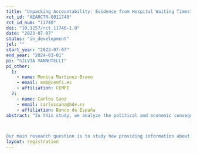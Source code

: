 ```yaml
---
title: "Unpacking Accountability: Evidence from Hospital Waiting Times"
rct_id: "AEARCTR-0011740"
rct_id_num: "11740"
doi: "10.1257/rct.11740-1.0"
date: "2023-07-07"
status: "in_development"
jel: ""
start_year: "2023-07-07"
end_year: "2024-03-01"
pi: "SILVIA VANNUTELLI"
pi_other:
  1:
    - name: Monica Martinez-Bravo
    - email: mmb@cemfi.es
    - affiliation: CEMFI
  2:
    - name: Carlos Sanz
    - email: carlossanz@bde.es
    - affiliation: Banco de España
abstract: "In this study, we analyze the political and economic consequences of providing information about waiting times in healthcare. With this objective, we plan to implement a number of large-scale online experiments conducted on a representative sample of the Spanish population. Spain was one of the most severely affected countries by the Covid-19 pandemic, which critically impacted access to healthcare for non-urgent visits and procedures, leading to a substantial lengthening in waiting times for both specialist visits and elective surgeries.

Our main research question is to study how providing information about the waiting times for healthcare surgeries and consultations and about the difference in service provision across Spanish regions affect trust in institutions, support for extremist parties, polarization, and distributive preferences, among other political attitudes. "
layout: registration
---
```


